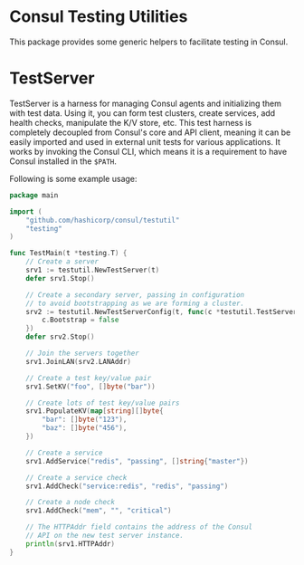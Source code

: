 Consul Testing Utilities
========================

This package provides some generic helpers to facilitate testing in Consul.

TestServer
==========

TestServer is a harness for managing Consul agents and initializing them with
test data. Using it, you can form test clusters, create services, add health
checks, manipulate the K/V store, etc. This test harness is completely decoupled
from Consul's core and API client, meaning it can be easily imported and used in
external unit tests for various applications. It works by invoking the Consul
CLI, which means it is a requirement to have Consul installed in the `$PATH`.

Following is some example usage:

```go
package main

import (
	"github.com/hashicorp/consul/testutil"
	"testing"
)

func TestMain(t *testing.T) {
	// Create a server
	srv1 := testutil.NewTestServer(t)
	defer srv1.Stop()

	// Create a secondary server, passing in configuration
	// to avoid bootstrapping as we are forming a cluster.
	srv2 := testutil.NewTestServerConfig(t, func(c *testutil.TestServerConfig) {
		c.Bootstrap = false
	})
	defer srv2.Stop()

	// Join the servers together
	srv1.JoinLAN(srv2.LANAddr)

	// Create a test key/value pair
	srv1.SetKV("foo", []byte("bar"))

	// Create lots of test key/value pairs
	srv1.PopulateKV(map[string][]byte{
		"bar": []byte("123"),
		"baz": []byte("456"),
	})

	// Create a service
	srv1.AddService("redis", "passing", []string{"master"})

	// Create a service check
	srv1.AddCheck("service:redis", "redis", "passing")

	// Create a node check
	srv1.AddCheck("mem", "", "critical")

	// The HTTPAddr field contains the address of the Consul
	// API on the new test server instance.
	println(srv1.HTTPAddr)
}
```
